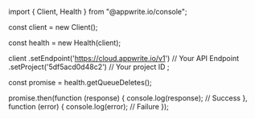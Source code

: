 import { Client, Health } from "@appwrite.io/console";

const client = new Client();

const health = new Health(client);

client
    .setEndpoint('https://cloud.appwrite.io/v1') // Your API Endpoint
    .setProject('5df5acd0d48c2') // Your project ID
;

const promise = health.getQueueDeletes();

promise.then(function (response) {
    console.log(response); // Success
}, function (error) {
    console.log(error); // Failure
});